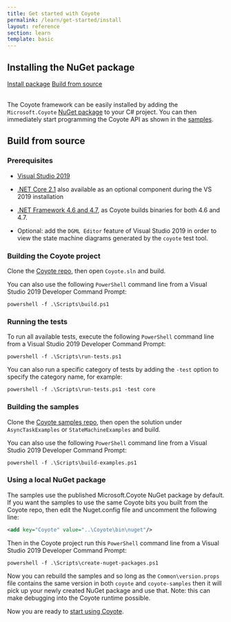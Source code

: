 ```yaml
---
title: Get started with Coyote
permalink: /learn/get-started/install
layout: reference
section: learn
template: basic
---
```


## Installing the NuGet package


<div>
<a href="https://www.nuget.org/packages/Microsoft.Coyote/" class="btn btn-primary mt-20 mr-30" target="_blank">Install package</a> <a href="http://github/com/microsoft/coyote" class="btn btn-primary mt-20" target="_blank">Build from source</a>
<br/>
<br/>
</div>

The Coyote framework can be easily installed by adding the `Microsoft.Coyote` [NuGet package](https://www.nuget.org/packages/Microsoft.Coyote/) to your C# project. You can then immediately start programming the Coyote API as shown in the [samples](http://github.com/microsoft/coyote-samples).

## Build from source

### Prerequisites

- [Visual Studio 2019](https://docs.microsoft.com/en-us/visualstudio/install/install-visual-studio)
- [.NET Core 2.1](https://dotnet.microsoft.com/download/dotnet-core) also available as an optional component during the VS 2019 installation
- [.NET Framework 4.6 and 4.7](https://dotnet.microsoft.com/download/dotnet-framework), as Coyote builds binaries for both 4.6 and 4.7.

- Optional: add the `DGML Editor` feature of Visual Studio 2019 in order
to view the state machine diagrams generated by the `coyote` test tool.

### Building the Coyote project

Clone the [Coyote repo](http://github.com/microsoft/coyote), then open `Coyote.sln` and build.

You can also use the following `PowerShell` command line from a Visual Studio 2019 Developer Command Prompt:

```
powershell -f .\Scripts\build.ps1
```

### Running the tests

To run all available tests, execute the following `PowerShell` command line from a Visual Studio 2019 Developer Command Prompt:

```
powershell -f .\Scripts\run-tests.ps1
```

You can also run a specific category of tests by adding the `-test` option to specify the category name, for example:

```
powershell -f .\Scripts\run-tests.ps1 -test core
```

### Building the samples

Clone the [Coyote samples repo](http://github.com/microsoft/coyote-samples), then open the solution under `AsyncTaskExamples` or `StateMachineExamples` and build.

You can also use the following `PowerShell` command line from a Visual Studio 2019 Developer Command Prompt:

```
powershell -f .\Scripts\build-examples.ps1
```

### Using a local NuGet package

The samples use the published Microsoft.Coyote NuGet package by default. If you want the samples to use the same Coyote bits you built from the Coyote repo, then edit the Nuget.config file and uncomment the following line:
```xml
<add key="Coyote" value="..\Coyote\bin\nuget"/>
```

Then in the Coyote project run this `PowerShell` command line from a Visual Studio 2019 Developer Command Prompt:

```
powershell -f .\Scripts\create-nuget-packages.ps1
```

Now you can rebuild the samples and so long as the `Common\version.props` file contains the same version in both `coyote` and `coyote-samples` then it will pick up your newly created NuGet package and use that. Note: this can make debugging into the Coyote runtime possible.

Now you are ready to [start using Coyote](/coyote/learn/get-started/using-coyote).
